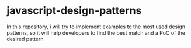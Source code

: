 # javascript-design-patterns
In this repository, i will try to implement examples to the most used design patterns, so it will help developers to find the best match and a PoC of the desired pattern
